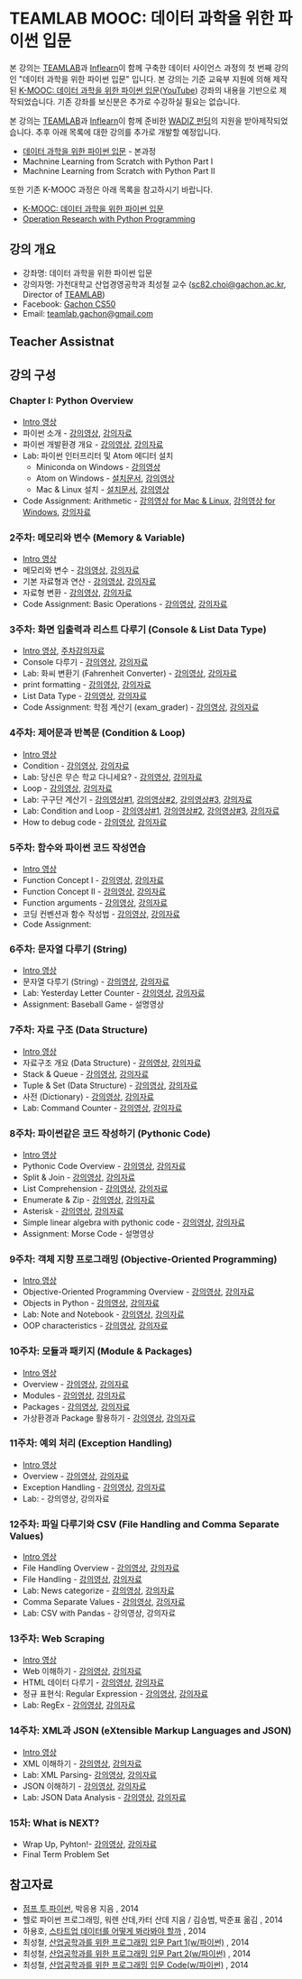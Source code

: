 TEAMLAB MOOC: 데이터 과학을 위한 파이썬 입문
==================================

본 강의는 [TEAMLAB](http://theteamlab.io/)과 [Inflearn](https://www.inflearn.com/course/python-%ED%8C%8C%EC%9D%B4%EC%8D%AC-%EC%9E%85%EB%AC%B8-%EA%B0%95%EC%A2%8C/)이 함께 구축한 데이터 사이언스 과정의 첫 번째 강의인 "데이터 과학을 위한 파이썬 입문" 입니다.
본 강의는 기준 교육부 지원에 의해 제작된 [K-MOOC:  데이터 과학을 위한 파이썬 입문](http://www.kmooc.kr/courses/course-v1:GachonUnivK+ACE.GachonUnivK01+2016_01/about)([YouTube](https://www.youtube.com/playlist?list=PLBHVuYlKEkUJvRVv9_je9j3BpHwGHSZHz)) 강좌의 내용을 기반으로 제작되었습니다. 기존 강좌를 보신분은 추가로 수강하실 필요는 없습니다.

본 강의는 [TEAMLAB](http://theteamlab.io/)과 [Inflearn](https://www.inflearn.com/course/python-%ED%8C%8C%EC%9D%B4%EC%8D%AC-%EC%9E%85%EB%AC%B8-%EA%B0%95%EC%A2%8C/)이 함께 준비한 [WADIZ 펀딩](https://www.wadiz.kr/web/campaign/detail/13991)의 지원을 받아제작되었습니다.
추후 아래 목록에 대한 강의를 추가로 개발할 예정입니다.
- [데이터 과학을 위한 파이썬 입문](https://www.inflearn.com/course/python-%ED%8C%8C%EC%9D%B4%EC%8D%AC-%EC%9E%85%EB%AC%B8-%EA%B0%95%EC%A2%8C/) - 본과정
- Machnine Learning from Scratch with Python Part I
- Machnine Learning from Scratch with Python Part II

또한 기존 K-MOOC 과정은 아래 목록을 참고하시기 바랍니다.
- [K-MOOC: 데이터 과학을 위한 파이썬 입문](https://github.com/TeamLab/Gachon_CS50_Python_KMOOC)
- [Operation Research with Python Programming](https://github.com/TeamLab/Gachon_CS50_OR_KMOOC)


## 강의 개요
* 강좌명: 데이터 과학을 위한 파이썬 입문
* 강의자명: 가천대학교 산업경영공학과 최성철 교수 (sc82.choi@gachon.ac.kr, Director of [TEAMLAB](http://theteamlab.io/))
* Facebook: [Gachon CS50](https://www.facebook.com/GachonCS50)
* Email: teamlab.gachon@gmail.com

## Teacher Assistnat

## 강의 구성
### Chapter I: Python Overview
- [Intro 영상](https://vimeo.com/240098386/452841deb5)
- 파이썬 소개 - [강의영상](https://vimeo.com/239749752/805ec87259), [강의자료](https://1drv.ms/b/s!ApZ4mg7k2qYhgZ9ugtVA1C_i4FjJVg)
- 파이썬 개발환경 개요 - [강의영상](https://vimeo.com/239748214/9535a02953), [강의자료](https://1drv.ms/b/s!ApZ4mg7k2qYhgZ9pEcEobxk48WDoqQ)
- Lab: 파이썬 인터프리터 및 Atom 에디터 설치
    - Miniconda on Windows - [강의영상](https://vimeo.com/240790667/362a2a3101)
    - Atom on Windows - [설치문서](desc/atom_windows.md), [강의영상](https://vimeo.com/240790718/e78c781836)
    - Mac & Linux 설치 -  [설치문서](desc/atom_macos.md), [강의영상](https://vimeo.com/240790482/6a73c36f03)
- Code Assignment: Arithmetic - [강의영상 for Mac & Linux](https://vimeo.com/240770320/5a5374fd80), [강의영상 for Windows](https://vimeo.com/240759045/74807a9521), [강의자료](https://github.com/TeamLab/introduction_to_python_TEAMLAB_MOOC/tree/master/lab_assignment/lab_1)

### 2주차: 메모리와 변수 (Memory & Variable)
- [Intro 영상](https://vimeo.com/240098521/10be6d6d54)
- 메모리와 변수 - [강의영상](https://vimeo.com/239747784), [강의자료](https://1drv.ms/b/s!ApZ4mg7k2qYhgZ9rS9WHdJz5uLMcMg)
- 기본 자료형과 연산 - [강의영상](https://vimeo.com/239748404/e488934780), [강의자료](https://1drv.ms/b/s!ApZ4mg7k2qYhgZ9tNp4mzALR1ZiILA)
- 자료형 변환 - [강의영상](https://vimeo.com/239749982/bc69a7bbca), [강의자료](https://1drv.ms/b/s!ApZ4mg7k2qYhgaB3uPIYfh3lIuEtmA)
- Code Assignment: Basic Operations - [강의영상](), [강의자료](https://github.com/TeamLab/introduction_to_python_TEAMLAB_MOOC/tree/master/lab_assignment/lab_2)

### 3주차: 화면 입출력과 리스트 다루기 (Console & List Data Type)
- [Intro 영상](https://vimeo.com/240098587/8afe2ed9d8), [주차강의자료]()
- Console 다루기 - [강의영상](https://vimeo.com/240662564), [강의자료](https://1drv.ms/b/s!ApZ4mg7k2qYhgaE0jC9cIhQhLk1gBg)
- Lab: 화씨 변환기 (Fahrenheit Converter) - [강의영상](https://vimeo.com/240662592), [강의자료](https://1drv.ms/b/s!ApZ4mg7k2qYhgaE1_Z2_nfpp-up_kA)
- print formatting - [강의영상](https://vimeo.com/240662615), [강의자료](https://1drv.ms/b/s!ApZ4mg7k2qYhgaE2qNwO2LS-1PN_Ww)
- List Data Type - [강의영상](https://vimeo.com/240662656), [강의자료](https://1drv.ms/b/s!ApZ4mg7k2qYhgaFa3AzW676PibQOCg)
- Code Assignment: 학점 계산기 (exam_grader) - [강의영상](), [강의자료]()

### 4주차: 제어문과 반복문 (Condition & Loop)
- [Intro 영상](https://vimeo.com/240098624/d93c7fc6ae)
- Condition - [강의영상](https://vimeo.com/240424287/255504b36c), [강의자료](https://1drv.ms/b/s!ApZ4mg7k2qYhgaII6uTG0K_7r3slvQ)
- Lab: 당신은 무슨 학교 다니세요? - [강의영상](https://vimeo.com/240791163/0a63bdf759), [강의자료](https://1drv.ms/b/s!ApZ4mg7k2qYhgaII6uTG0K_7r3slvQ)
- Loop - [강의영상](https://vimeo.com/239749324/5146a73f87), [강의자료](https://1drv.ms/f/s!ApZ4mg7k2qYhgZ9ezXezDeAfUoEiYg)
- Lab: 구구단 계산기 - [강의영상#1](https://vimeo.com/240791221/80b7413f48), [강의영상#2](https://vimeo.com/240791302/c28a62a0e2), [강의영상#3](https://vimeo.com/240791328/334cb4d7aa), [강의자료](https://1drv.ms/b/s!ApZ4mg7k2qYhgaIMz5EISBRlaQ54Qw)
- Lab: Condition and Loop - [강의영상#1](https://vimeo.com/240791381/9702754a67), [강의영상#2](https://vimeo.com/240791461/c9cf5f66c7), [강의영상#3](https://vimeo.com/240791091/d88b897453), [강의자료](https://1drv.ms/b/s!ApZ4mg7k2qYhgaITyWtELkNRq-wkWw)
- How to debug code - [강의영상](https://vimeo.com/240759192/2fd7f830ce), [강의자료](https://1drv.ms/b/s!ApZ4mg7k2qYhgaIgL7iz3E4xULp5ZA)

### 5주차: 함수와 파이썬 코드 작성연습
- [Intro 영상](https://vimeo.com/240098665/d14f295bd5)
- Function Concept I - [강의영상](https://vimeo.com/240662967), [강의자료](https://1drv.ms/b/s!ApZ4mg7k2qYhgaIdpgJxshH-WrG-Ww)
- Function Concept II - [강의영상](https://vimeo.com/240663010), [강의자료](https://1drv.ms/b/s!ApZ4mg7k2qYhgaIbqgBNByawPNaM_w)
- Function arguments - [강의영상](), [강의자료]()
- 코딩 컨벤션과 함수 작성법 - [강의영상](), [강의자료](https://1drv.ms/b/s!ApZ4mg7k2qYhgaIcFvb7Iw2E-31qiw)
- Code Assignment:

### 6주차: 문자열 다루기 (String)
- [Intro 영상](https://vimeo.com/240098700/b13ce1a9b6 )
- 문자열 다루기 (String) - [강의영상](https://vimeo.com/240791530/a79fbbc02f), [강의자료](https://1drv.ms/b/s!ApZ4mg7k2qYhgaIfpTH3tktzEgyV6w)
- Lab: Yesterday Letter Counter - [강의영상](), [강의자료](https://1drv.ms/b/s!ApZ4mg7k2qYhgaIeBMHAZJMV3nS5-g)
- Assignment: Baseball Game - 설명영상

### 7주차: 자료 구조 (Data Structure)
- [Intro 영상](https://vimeo.com/240098742/237cd8666d)
- 자료구조 개요 (Data Structure) - [강의영상](), [강의자료]()
- Stack & Queue - [강의영상](), [강의자료]()
- Tuple & Set (Data Structure) - [강의영상](), [강의자료]()
- 사전 (Dictionary) - [강의영상](), [강의자료]()
- Lab: Command Counter - [강의영상](), [강의자료]()

### 8주차: 파이썬같은 코드 작성하기 (Pythonic Code)
- [Intro 영상](https://vimeo.com/240098773/a93f239ae4)
- Pythonic Code Overview - [강의영상](), [강의자료]()
- Split & Join - [강의영상](), [강의자료]()
- List Comprehension - [강의영상](), [강의자료]()
- Enumerate & Zip - [강의영상](), [강의자료]()
- Asterisk - [강의영상](), [강의자료]()
- Simple linear algebra with pythonic code - [강의영상](), [강의자료]()
- Assignment: Morse Code - 설명영상

### 9주차: 객체 지향 프로그래밍 (Objective-Oriented Programming)
- [Intro 영상](https://vimeo.com/240098797/bd44e677a6)
- Objective-Oriented Programming Overview - [강의영상](), [강의자료]()
- Objects in Python - [강의영상](), [강의자료]()
- Lab: Note and Notebook - [강의영상](), [강의자료]()
- OOP characteristics - [강의영상](), [강의자료]()

### 10주차: 모듈과 패키지 (Module & Packages)
- [Intro 영상](https://vimeo.com/240098832/e938dacf6d)
- Overview - [강의영상](), [강의자료]()
- Modules - [강의영상](), [강의자료]()
- Packages - [강의영상](), [강의자료]()
- 가상환경과 Package 활용하기 - [강의영상](), [강의자료]()

### 11주차: 예외 처리 (Exception Handling)
- [Intro 영상](https://vimeo.com/240098864/f4da0302c5)
- Overview - [강의영상](), [강의자료]()
- Exception Handling - [강의영상](), [강의자료]()
- Lab: - 강의영상, 강의자료

### 12주차: 파일 다루기와 CSV (File Handling and Comma Separate Values)
- [Intro 영상](https://vimeo.com/240098897/f1fde7444f)
- File Handling Overview - [강의영상](), [강의자료]()
- File Handling - [강의영상](), [강의자료]()
- Lab: News categorize - [강의영상](), [강의자료]()
- Comma Separate Values  - [강의영상](), [강의자료]()
- Lab: CSV with Pandas - 강의영상, 강의자료

### 13주차: Web Scraping
- [Intro 영상](https://vimeo.com/240098928/8e8a4b8a7b)
- Web 이해하기 - [강의영상](), [강의자료]()
- HTML 데이터 다루기 - [강의영상](), [강의자료]()
- 정규 표현식: Regular Expression - [강의영상](), [강의자료]()
- Lab: RegEx - [강의영상](), [강의자료]()

### 14주차: XML과 JSON (eXtensible Markup Languages and JSON)
- [Intro 영상](https://vimeo.com/240343098/08852b09f9)
- XML 이해하기 - [강의영상](), [강의자료]()
- Lab: XML Parsing- [강의영상](), [강의자료]()
- JSON 이해하기 - [강의영상](), [강의자료]()
- Lab: JSON Data Analysis - [강의영상](), [강의자료]()

### 15차: What is NEXT?
- Wrap Up, Pyhton!- [강의영상](), [강의자료]()
- Final Term Problem Set

## 참고자료
- [점프 투 파이썬](), 박응용 지음 , 2014
- 헬로 파이썬 프로그래밍, 워렌 산데,카터 산데 지음 / 김승범, 박준표 옮김 , 2014
- 하용호, [스타트업 데이터를 어떻게 봐라봐야 할까](http://www.slideshare.net/yongho/ss-32267675) , 2014
- 최성철, [산업공학과를 위한 프로그래밍 입문 Part 1(w/파이썬)](http://www.slideshare.net/blissray/w-37771905) , 2014
- 최성철, [산업공학과를 위한 프로그래밍 입문 Part 2(w/파이썬)](http://www.slideshare.net/blissray/w-part-2) , 2014
- 최성철, [산업공학과를 위한 프로그래밍 입문 Code(w/파이썬)]() , 2014
